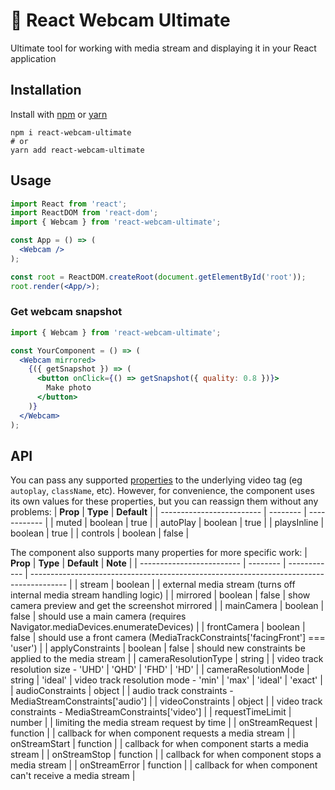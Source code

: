 # 📸 React Webcam Ultimate

Ultimate tool for working with media stream and displaying it in your React application

## Installation

Install with [npm](https://www.npmjs.com/) or [yarn](https://yarnpkg.com/)

```shell
npm i react-webcam-ultimate
# or
yarn add react-webcam-ultimate
```

## Usage

```jsx
import React from 'react';
import ReactDOM from 'react-dom';
import { Webcam } from 'react-webcam-ultimate';

const App = () => (
  <Webcam />
);

const root = ReactDOM.createRoot(document.getElementById('root'));
root.render(<App/>);
```

### Get webcam snapshot

```jsx
import { Webcam } from 'react-webcam-ultimate';

const YourComponent = () => (
  <Webcam mirrored>
    {({ getSnapshot }) => (
      <button onClick={() => getSnapshot({ quality: 0.8 })}>
        Make photo
      </button>
    )}
  </Webcam>
);
```

## API

You can pass any supported [properties](https://developer.mozilla.org/ru/docs/Web/HTML/Element/video) to the underlying video tag (eg `autoplay`, `className`, etc). However, for convenience, the component uses its own values for these properties, but you can reassign them without any problems:
| **Prop**                  | **Type** | **Default**  |
| ------------------------- | -------- | ------------ |
| muted                     | boolean  | true         |
| autoPlay                  | boolean  | true         |
| playsInline               | boolean  | true         |
| controls                  | boolean  | false        |

The component also supports many properties for more specific work:
| **Prop**                  | **Type** | **Default**  | **Note**                                                                                |
| ------------------------- | -------- | ------------ | --------------------------------------------------------------------------------------- |
| stream                    | boolean  |              | external media stream (turns off internal media stream handling logic)                  |
| mirrored                  | boolean  | false        | show camera preview and get the screenshot mirrored                                     |
| mainCamera                | boolean  | false        | should use a main camera (requires Navigator.mediaDevices.enumerateDevices)             |
| frontCamera               | boolean  | false        | should use a front camera (MediaTrackConstraints['facingFront'] === 'user')             |
| applyConstraints          | boolean  | false        | should new constraints be applied to the media stream                                   |
| cameraResolutionType      | string   |              | video track resolution size - 'UHD' | 'QHD' | 'FHD' | 'HD'                              |
| cameraResolutionMode      | string   | 'ideal'      | video track resolution mode - 'min' | 'max' | 'ideal' | 'exact'                         |
| audioConstraints          | object   |              | audio track constraints - MediaStreamConstraints['audio']                               |
| videoConstraints          | object   |              | video track constraints - MediaStreamConstraints['video']                               |
| requestTimeLimit          | number   |              | limiting the media stream request by time                                               |
| onStreamRequest           | function |              | callback for when component requests a media stream                                     |
| onStreamStart             | function |              | callback for when component starts a media stream                                       |
| onStreamStop              | function |              | callback for when component stops a media stream                                        |
| onStreamError             | function |              | callback for when component can't receive a media stream                                |




